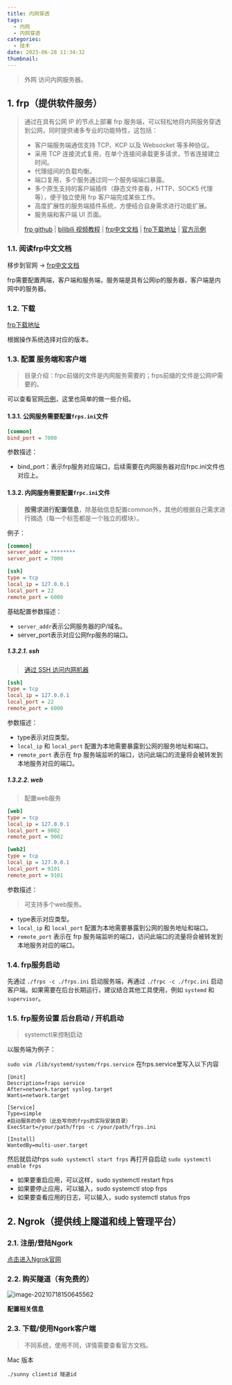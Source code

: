 ```yaml
---
title: 内网穿透
tags:
  - 内网
  - 内网穿透
categories:
  - 技术
date: 2023-06-28 11:34:32
thumbnail:
---
```

> 外网 访问内网服务器。

## 1. frp（提供软件服务）

> 通过在具有公网 IP 的节点上部署 frp 服务端，可以轻松地将内网服务穿透到公网，同时提供诸多专业的功能特性，这包括：
>
> - 客户端服务端通信支持 TCP、KCP 以及 Websocket 等多种协议。
> - 采用 TCP 连接流式复用，在单个连接间承载更多请求，节省连接建立时间。
> - 代理组间的负载均衡。
> - 端口复用，多个服务通过同一个服务端端口暴露。
> - 多个原生支持的客户端插件（静态文件查看，HTTP、SOCK5 代理等），便于独立使用 frp 客户端完成某些工作。
> - 高度扩展性的服务端插件系统，方便结合自身需求进行功能扩展。
> - 服务端和客户端 UI 页面。
>
> [frp github](https://github.com/fatedier/frp/tree/master) | [bilibili 视频教程](https://www.bilibili.com/video/BV1J74117714?from=search&seid=15603148927849452138) | [frp中文文档](https://gofrp.org/docs/) | [frp下载地址](https://github.com/fatedier/frp/releases) | [官方示例](https://gofrp.org/docs/examples/ssh/)

### 1.1. 阅读frp中文文档

移步到官网 -> [frp中文文档](https://gofrp.org/docs/)

frp需要配置两端，客户端和服务端，服务端是具有公网ip的服务器，客户端是内网中的服务器。

### 1.2. 下载

[frp下载地址](https://github.com/fatedier/frp/releases)

根据操作系统选择对应的版本。

### 1.3. 配置 服务端和客户端

> 目录介绍：frpc前缀的文件是内网服务需要的；frps前缀的文件是公网IP需要的。

可以查看官网[示例](https://gofrp.org/docs/examples/ssh/)，这里也简单的做一些介绍。

#### 1.3.1. **公网服务需要配置`frps.ini`文件**

```ini
[common]
bind_port = 7000
```

参数描述：

- bind_port：表示frp服务对应端口，后续需要在内网服务器对应frpc.ini文件也对应上。

#### 1.3.2. 内网服务需要配置`frpc.ini`文件

> **按需求进行配置信息**，除基础信息配置common外，其他的根据自己需求进行摘选（每一个标签都是一个独立的模块）。

例子：

```ini
[common]
server_addr = ********
server_port = 7000

[ssh]
type = tcp
local_ip = 127.0.0.1
local_port = 22
remote_port = 6000
```

基础配置参数描述：

- `server_addr`表示公网服务器的IP/域名。
- server_port表示对应公网frp服务的端口。

##### 1.3.2.1. ssh

> [通过 SSH 访问内网机器](https://gofrp.org/docs/examples/ssh/)

```ini
[ssh]
type = tcp
local_ip = 127.0.0.1
local_port = 22
remote_port = 6000
```

参数描述：

- type表示对应类型。
- `local_ip` 和 `local_port` 配置为本地需要暴露到公网的服务地址和端口。
- `remote_port` 表示在 frp 服务端监听的端口，访问此端口的流量将会被转发到本地服务对应的端口。

##### 1.3.2.2. web

> 配置web服务

```ini
[web]
type = tcp
local_ip = 127.0.0.1
local_port = 9002
remote_port = 9002

[web2]
type = tcp
local_ip = 127.0.0.1
local_port = 9101
remote_port = 9101
```

参数描述：

>  可支持多个web服务。

- type表示对应类型。
- `local_ip` 和 `local_port` 配置为本地需要暴露到公网的服务地址和端口。
- `remote_port` 表示在 frp 服务端监听的端口，访问此端口的流量将会被转发到本地服务对应的端口。

### 1.4. frp服务启动

先通过 `./frps -c ./frps.ini` 启动服务端，再通过 `./frpc -c ./frpc.ini` 启动客户端。如果需要在后台长期运行，建议结合其他工具使用，例如 `systemd` 和 `supervisor`。

### 1.5. frp服务设置 后台启动 / 开机启动

>  systemctl来控制启动

以服务端为例子：


`sudo vim /lib/systemd/system/frps.service`
在frps.service里写入以下内容

```
[Unit]
Description=fraps service
After=network.target syslog.target
Wants=network.target

[Service]
Type=simple
#启动服务的命令（此处写你的frps的实际安装目录）
ExecStart=/your/path/frps -c /your/path/frps.ini

[Install]
WantedBy=multi-user.target
```

然后就启动frps
`sudo systemctl start frps`
再打开自启动
`sudo systemctl enable frps`

- 如果要重启应用，可以这样，sudo systemctl restart frps
- 如果要停止应用，可以输入，sudo systemctl stop frps
- 如果要查看应用的日志，可以输入，sudo systemctl status frps

## 2. Ngrok（提供线上隧道和线上管理平台）

### 2.1. 注册/登陆Ngork

[点击进入Ngrok官网](http://ngrok.cc/login.html)

### 2.2. 购买隧道（有免费的）

![image-20210718150645562](https://file.pandacode.cn//blog/202109101831106.png)

**配置相关信息**

### 2.3. 下载/使用Ngork客户端

> 不同系统，使用不同，详情需要查看官方文档。

Mac 版本

```shell
./sunny clientid 隧道id
```

